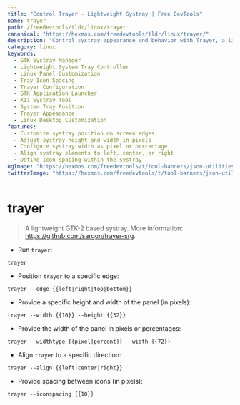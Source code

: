 ```yaml
---
title: "Control Trayer - Lightweight Systray | Free DevTools"
name: trayer
path: /freedevtools/tldr/linux/trayer
canonical: "https://hexmos.com/freedevtools/tldr/linux/trayer/"
description: "Control systray appearance and behavior with Trayer, a lightweight GTK-2 based systray tool. Configure position, size, and icon spacing effortlessly. Free online tool, no registration required."
category: linux
keywords:
  - GTK Systray Manager
  - Lightweight System Tray Controller
  - Linux Panel Customization
  - Tray Icon Spacing
  - Trayer Configuration
  - GTK Application Launcher
  - X11 Systray Tool
  - System Tray Position
  - Trayer Appearance
  - Linux Desktop Customization
features:
  - Customize systray position on screen edges
  - Adjust systray height and width in pixels
  - Configure systray width as pixel or percentage
  - Align systray elements to left, center, or right
  - Define icon spacing within the systray
ogImage: "https://hexmos.com/freedevtools/t/tool-banners/json-utilities-banner.png"
twitterImage: "https://hexmos.com/freedevtools/t/tool-banners/json-utilities-banner.png"
---
```


# trayer

> A lightweight GTK-2 based systray.
> More information: <https://github.com/sargon/trayer-srg>.

- Run `trayer`:

`trayer`

- Position `trayer` to a specific edge:

`trayer --edge {{left|right|top|bottom}}`

- Provide a specific height and width of the panel (in pixels):

`trayer --width {{10}} --height {{32}}`

- Provide the width of the panel in pixels or percentages:

`trayer --widthtype {{pixel|percent}} --width {{72}}`

- Align `trayer` to a specific direction:

`trayer --align {{left|center|right}}`

- Provide spacing between icons (in pixels):

`trayer --iconspacing {{10}}`
